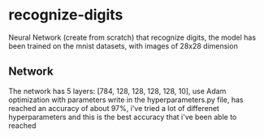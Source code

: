 # recognize-digits
Neural Network (create from scratch) that recognize digits, the model has been trained on the mnist datasets, with images of 28x28 dimension

## Network
The network has 5 layers: [784, 128, 128, 128, 128, 10], use Adam optimization with parameters write in the hyperparameters.py file,
has reached an accuracy of about 97%, i've tried a lot of differenet hyperparameters and this is the best accuracy that i've been able
to reached
